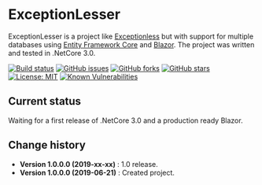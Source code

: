 ExceptionLesser
====================================

ExceptionLesser is a project like [Exceptionless](https://github.com/exceptionless/Exceptionless) but with support for multiple databases using
[Entity Framework Core](https://docs.microsoft.com/en-us/ef/core/) and [Blazor](https://github.com/aspnet/Blazor).
The project was written and tested in .NetCore 3.0.

[![Build status](https://ci.appveyor.com/api/projects/status/r15iwnjcyoul5t1m?svg=true)](https://ci.appveyor.com/project/SeppPenner/exceptionlesser)
[![GitHub issues](https://img.shields.io/github/issues/SeppPenner/ExceptionLesser.svg)](https://github.com/SeppPenner/ExceptionLesser/issues)
[![GitHub forks](https://img.shields.io/github/forks/SeppPenner/ExceptionLesser.svg)](https://github.com/SeppPenner/ExceptionLesser/network)
[![GitHub stars](https://img.shields.io/github/stars/SeppPenner/ExceptionLesser.svg)](https://github.com/SeppPenner/ExceptionLesser/stargazers)
[![License: MIT](https://img.shields.io/badge/License-MIT-blue.svg)](https://raw.githubusercontent.com/SeppPenner/ExceptionLesser/master/License.txt)
[![Known Vulnerabilities](https://snyk.io/test/github/SeppPenner/ExceptionLesser/badge.svg)](https://snyk.io/test/github/SeppPenner/ExceptionLesser)

## Current status

Waiting for a first release of .NetCore 3.0 and a production ready Blazor.

Change history
--------------

* **Version 1.0.0.0 (2019-xx-xx)** : 1.0 release.
* **Version 1.0.0.0 (2019-06-21)** : Created project.